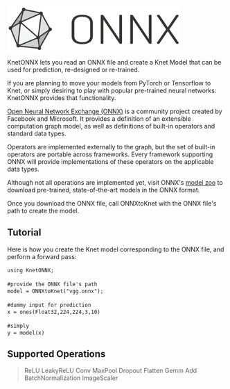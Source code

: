 <img src="https://github.com/onnx/onnx/blob/master/docs/ONNX_logo_main.png?raw=true" width="400">

KnetONNX lets you read an ONNX file and create a Knet Model that can be used for prediction, re-designed or re-trained.

If you are planning to move your models from PyTorch or Tensorflow to Knet, or simply desiring to play with popular pre-trained neural networks: KnetONNX provides that functionality. 

[Open Neural Network Exchange (ONNX)](https://onnx.ai/)
 is a community project created by Facebook and Microsoft. It provides a definition of an extensible computation graph model, as well as definitions of built-in operators and standard data types.
 
Operators are implemented externally to the graph, but the set of built-in operators are portable across frameworks. Every framework supporting ONNX will provide implementations of these operators on the applicable data types.

Although not all operations are implemented yet, visit ONNX's [model zoo](https://github.com/onnx/models) to download pre-trained, state-of-the-art models in the ONNX format.

Once you download the ONNX file, call ONNXtoKnet with the ONNX file's path to create the model.

## Tutorial

Here is how you create the Knet model corresponding to the ONNX file, and perform a forward pass:

```
using KnetONNX;

#provide the ONNX file's path
model = ONNXtoKnet("vgg.onnx");

#dummy input for prediction
x = ones(Float32,224,224,3,10)

#simply 
y = model(x)
```
## Supported Operations
> ReLU
> LeakyReLU
> Conv
> MaxPool
> Dropout
> Flatten
> Gemm
> Add
> BatchNormalization
> ImageScaler
